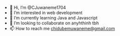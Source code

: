 - 👋 Hi, I’m @CJuwaneme1704
- 👀 I’m interested in web development 
- 🌱 I’m currently learning Java and Javascript
- 💞️ I’m looking to collaborate on anyhthinh tbh
- 📫 How to reach me chidubemuwaneme@gmail.com

<!---
CJuwaneme1704/CJuwaneme1704 is a ✨ special ✨ repository because its `README.md` (this file) appears on your GitHub profile.
You can click the Preview link to take a look at your changes.
--->
